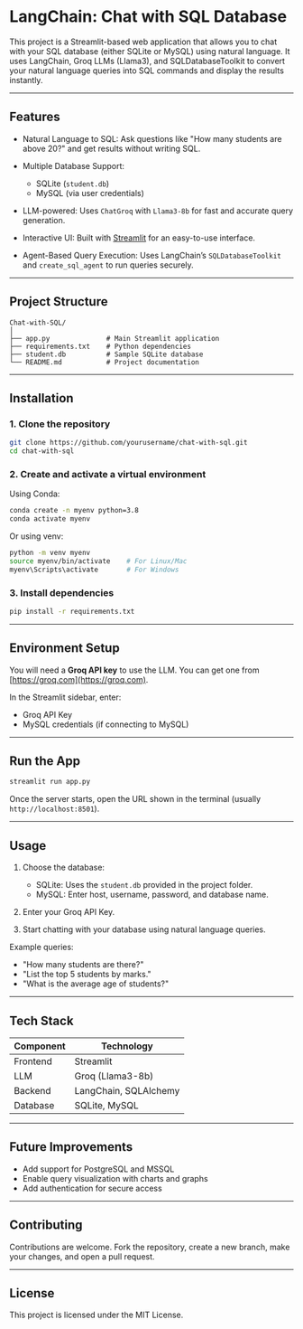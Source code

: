 # LangChain: Chat with SQL Database

This project is a Streamlit-based web application that allows you to chat with your SQL database (either SQLite or MySQL) using natural language.
It uses LangChain, Groq LLMs (Llama3), and SQLDatabaseToolkit to convert your natural language queries into SQL commands and display the results instantly.

---

## Features

* Natural Language to SQL: Ask questions like "How many students are above 20?" and get results without writing SQL.
* Multiple Database Support:

  * SQLite (`student.db`)
  * MySQL (via user credentials)
* LLM-powered: Uses `ChatGroq` with `Llama3-8b` for fast and accurate query generation.
* Interactive UI: Built with [Streamlit](https://streamlit.io/) for an easy-to-use interface.
* Agent-Based Query Execution: Uses LangChain’s `SQLDatabaseToolkit` and `create_sql_agent` to run queries securely.

---

## Project Structure

```
Chat-with-SQL/
│
├── app.py              # Main Streamlit application
├── requirements.txt    # Python dependencies
├── student.db          # Sample SQLite database
└── README.md           # Project documentation
```

---

## Installation

### 1. Clone the repository

```bash
git clone https://github.com/yourusername/chat-with-sql.git
cd chat-with-sql
```

### 2. Create and activate a virtual environment

Using Conda:

```bash
conda create -n myenv python=3.8
conda activate myenv
```

Or using venv:

```bash
python -m venv myenv
source myenv/bin/activate    # For Linux/Mac
myenv\Scripts\activate       # For Windows
```

### 3. Install dependencies

```bash
pip install -r requirements.txt
```

---

## Environment Setup

You will need a **Groq API key** to use the LLM. You can get one from [https://groq.com](https://groq.com).

In the Streamlit sidebar, enter:

* Groq API Key
* MySQL credentials (if connecting to MySQL)

---

## Run the App

```bash
streamlit run app.py
```

Once the server starts, open the URL shown in the terminal (usually `http://localhost:8501`).

---

## Usage

1. Choose the database:

   * SQLite: Uses the `student.db` provided in the project folder.
   * MySQL: Enter host, username, password, and database name.
2. Enter your Groq API Key.
3. Start chatting with your database using natural language queries.

Example queries:

* "How many students are there?"
* "List the top 5 students by marks."
* "What is the average age of students?"

---

## Tech Stack

| Component | Technology            |
| --------- | --------------------- |
| Frontend  | Streamlit             |
| LLM       | Groq (Llama3-8b)      |
| Backend   | LangChain, SQLAlchemy |
| Database  | SQLite, MySQL         |

---

## Future Improvements

* Add support for PostgreSQL and MSSQL
* Enable query visualization with charts and graphs
* Add authentication for secure access

---

## Contributing

Contributions are welcome.
Fork the repository, create a new branch, make your changes, and open a pull request.

---

## License

This project is licensed under the MIT License.


